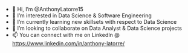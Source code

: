 - 👋 Hi, I’m @AnthonyLatorre15
- 👀 I’m interested in Data Science & Software Engineering
- 🌱 I’m currently learning new skillsets with respect to Data Science
- 💞️ I’m looking to collaborate on Data Analyst & Data Science projects
- 📫 You can connect with me on LinkedIn @ https://www.linkedin.com/in/anthony-latorre/

<!---
AnthonyLatorre15/AnthonyLatorre15 is a ✨ special ✨ repository because its `README.md` (this file) appears on your GitHub profile.
You can click the Preview link to take a look at your changes.
--->
